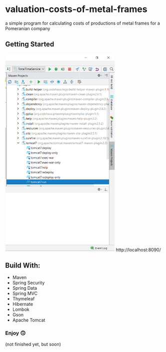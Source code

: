 # valuation-costs-of-metal-frames

a simple program for calculating costs of productions of metal frames for a Pomeranian company
## Getting Started
<img src="images/run.png" width="350">
http://localhost:8090/

## Build With:
- Maven
- Spring Security
- Spring Data
- Spring MVC
- Thymeleaf
- Hibernate
- Lombok
- Gson
- Apache Tomcat

### Enjoy :upside_down_face:
(not finished yet, but soon)
